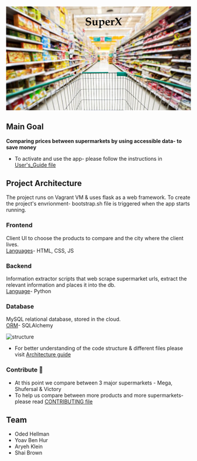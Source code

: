 ![superx](superx/static/img/superx.JPG)

## **Main Goal** 
**Comparing prices between supermarkets by using accessible data- to save money**
- To activate and use the app- please follow the instructions in [User's_Guide file](User's_Guide.md)

## Project Architecture
The project runs on Vagrant VM & uses flask as a web framework.
To create the project's envrionment- bootstrap.sh file is triggered when the app starts running.

### **Frontend** 
Client UI to choose the products to compare and the city where the client lives. <br>
<u>Languages</u>- HTML, CSS, JS

### **Backend**
Information extractor scripts that web scrape supermarket urls, extract the relevant information and places it into the db.<br>
<u>Language</u>- Python

### **Database** 
MySQL relational database, stored in the cloud.<br>
<u>ORM</u>- SQLAlchemy

![structure](superx/static/img/app_run_diagram.JPG)

- For better understanding of the code structure & different files please visit [Architecture guide](Project_Architecture.md)

### Contribute :tada:
- At this point we compare between 3 major supermarkets - Mega, Shufersal & Victory
- To help us compare between more products and more supermarkets- please read [CONTRIBUTING file](CONTRIBUTING.md)

## Team
- Oded Hellman
- Yoav Ben Hur  
- Aryeh Klein
- Shai Brown


